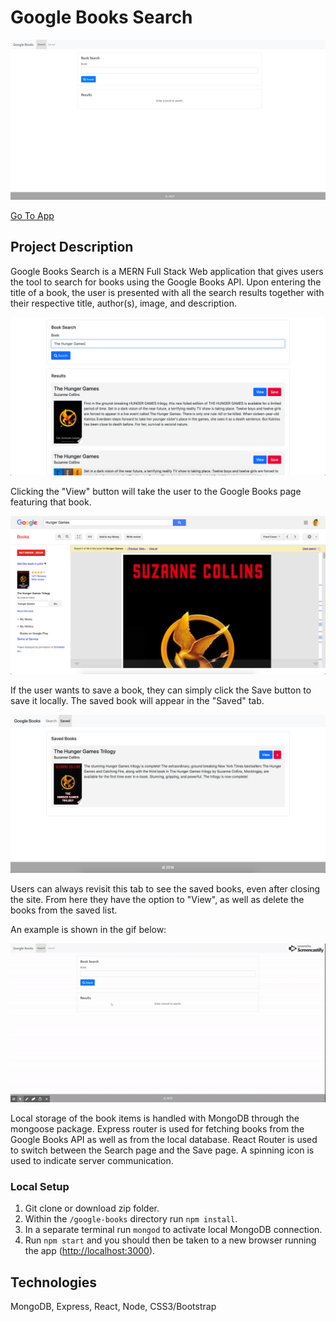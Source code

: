 # Google Books Search

![Splash Page](./media/splash-page-min.png)

[Go To App](https://googlebookreactapp.herokuapp.com)

## Project Description

Google Books Search is a MERN Full Stack Web application that gives users the tool to search for books using the Google Books API. Upon entering the title of a book, the user is presented with all the search results together with their respective title, author(s), image, and description.

![Search Feature](./media/search.png)

Clicking the "View" button will take the user to the Google Books page featuring that book.

![Search Feature](./media/link.png)

If the user wants to save a book, they can simply click the Save button to save it locally. The saved book will appear in the "Saved" tab.

![Search Feature](./media/saved.png)

Users can always revisit this tab to see the saved books, even after closing the site. From here they have the option to "View", as well as delete the books from the saved list.

An example is shown in the gif below:

<div style="text-align: center;"><img src="./media/app-usage.gif"></div>


Local storage of the book items is handled with MongoDB through the mongoose package. Express router is used for fetching books from the Google Books API as well as from the local database. React Router is used to switch between the Search page and the Save page. A spinning icon is used to indicate server communication.

### Local Setup

1. Git clone or download zip folder.
1. Within the `/google-books` directory run `npm install`.
1. In a separate terminal run `mongod` to activate local MongoDB connection.
1. Run `npm start` and you should then be taken to a new browser running the app ([http://localhost:3000](http://localhost:3000)).

## Technologies

MongoDB, Express, React, Node, CSS3/Bootstrap
